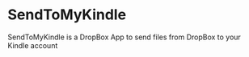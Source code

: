 SendToMyKindle
==============

SendToMyKindle is a DropBox App to send files from DropBox to your Kindle account
